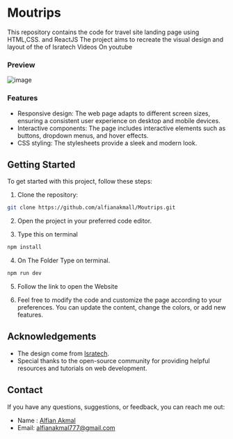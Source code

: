 # Moutrips
This repository contains the code for travel site landing page using HTML,CSS. and ReactJS The project aims to recreate the visual design and layout of the of Isratech Videos On youtube

### Preview

![image](https://github.com/alfianakmall/Moutrips/assets/81949969/b1019367-46e8-4f6c-9866-60929becbe5d)

### Features
- Responsive design: The web page adapts to different screen sizes, ensuring a consistent user experience on desktop and mobile devices.
- Interactive components: The page includes interactive elements such as buttons, dropdown menus, and hover effects.
- CSS styling: The stylesheets provide a sleek and modern look.

## Getting Started

To get started with this project, follow these steps:

1. Clone the repository:

```bash
git clone https://github.com/alfianakmall/Moutrips.git
```

2. Open the project in your preferred code editor.

3. Type this on terminal
```bash
npm install
```
4. On The Folder Type on terminal.

```bash
npm run dev
```

5. Follow the link to open the Website

6. Feel free to modify the code and customize the page according to your preferences. You can update the content, change the colors, or add new features.

## Acknowledgements

- The design come from  [Isratech](https://www.youtube.com/watch?v=aoLvBmI1OPg&t=8366s).
- Special thanks to the open-source community for providing helpful resources and tutorials on web development.

## Contact

If you have any questions, suggestions, or feedback, you can reach me out:

- Name : [Alfian Akmal](https://linkedin.com/in/alfianakml)
- Email: [alfianakmal777@gmail.com](mailto:alfianakmal777@gmail.com)
